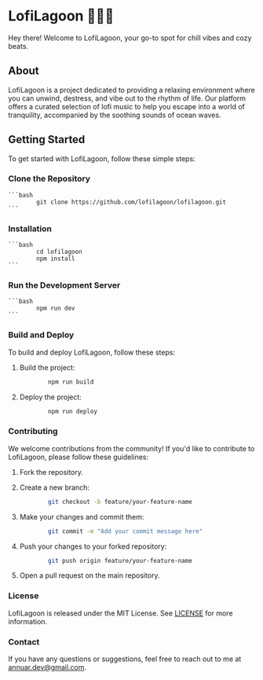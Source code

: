 # LofiLagoon 🌊🎶✨

Hey there! Welcome to LofiLagoon, your go-to spot for chill vibes and cozy beats. 

## About
LofiLagoon is a project dedicated to providing a relaxing environment where you can unwind, destress, and vibe out to the rhythm of life. Our platform offers a curated selection of lofi music to help you escape into a world of tranquility, accompanied by the soothing sounds of ocean waves.

## Getting Started
To get started with LofiLagoon, follow these simple steps:

### Clone the Repository
    ```bash
            git clone https://github.com/lofilagoon/lofilagoon.git
    ```
### Installation
    ```bash
            cd lofilagoon
            npm install
    ```
### Run the Development Server
    ```bash
            npm run dev
    ```
### Build and Deploy
To build and deploy LofiLagoon, follow these steps:

1. Build the project:
    ```bash
            npm run build
    ```

2. Deploy the project:
    ```bash
            npm run deploy
    ```

### Contributing
We welcome contributions from the community! If you'd like to contribute to LofiLagoon, please follow these guidelines:

1. Fork the repository.

2. Create a new branch:
    ```bash
            git checkout -b feature/your-feature-name
    ```

3. Make your changes and commit them:
    ```bash
            git commit -m "Add your commit message here"
    ```

4. Push your changes to your forked repository:
    ```bash
            git push origin feature/your-feature-name
    ```

5. Open a pull request on the main repository.

### License
LofiLagoon is released under the MIT License. See [LICENSE](./LICENSE) for more information.

### Contact
If you have any questions or suggestions, feel free to reach out to me at [annuar.dev@gmail.com](annuar.dev@gmail.com).
    

